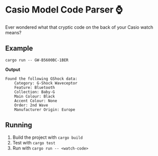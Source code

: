 # Casio Model Code Parser ⌚

Ever wondered what that cryptic code on the back of your Casio watch means?

## Example

```
cargo run -- GW-B5600BC-1BER
```

**Output**

```
Found the following GShock data:
    Category: G-Shock Waveceptor
    Feature: Bluetooth
    Collection: Baby-G
    Main Colour: Black
    Accent Colour: None
    Order: 2nd Wave
    Manufacturer Origin: Europe
```

## Running

1. Build the project with `cargo build`
2. Test with `cargo test`
3. Run with `cargo run -- <watch-code>`
